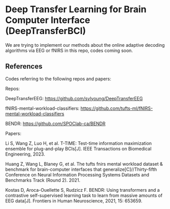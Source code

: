 # Deep Transfer Learning for Brain Computer Interface (DeepTransferBCI)

We are trying to implement our methods about the online adaptive decoding algorithms via EEG or fNIRS in this repo, codes coming soon.

## References
Codes referring to the following repos and papers:

Repos: 

DeepTransferEEG: https://github.com/sylyoung/DeepTransferEEG

fNIRS-mental-workload-classifiers: https://github.com/tufts-ml/fNIRS-mental-workload-classifiers

BENDR: https://github.com/SPOClab-ca/BENDR

Papers: 

Li S, Wang Z, Luo H, et al. T-TIME: Test-time information maximization ensemble for plug-and-play BCIs[J]. IEEE Transactions on Biomedical Engineering, 2023.

Huang Z, Wang L, Blaney G, et al. The tufts fnirs mental workload dataset & benchmark for brain-computer interfaces that generalize[C]//Thirty-fifth Conference on Neural Information Processing Systems Datasets and Benchmarks Track (Round 2). 2021.

Kostas D, Aroca-Ouellette S, Rudzicz F. BENDR: Using transformers and a contrastive self-supervised learning task to learn from massive amounts of EEG data[J]. Frontiers in Human Neuroscience, 2021, 15: 653659.